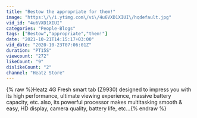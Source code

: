 ```yaml
---
title: "Bestow the appropriate for them!"
image: "https:\/\/i.ytimg.com\/vi\/4u6VXD1XIUI\/hqdefault.jpg"
vid_id: "4u6VXD1XIUI"
categories: "People-Blogs"
tags: ["Bestow","appropriate","them!"]
date: "2021-10-21T14:15:17+03:00"
vid_date: "2020-10-23T07:06:01Z"
duration: "PT15S"
viewcount: "272"
likeCount: "9"
dislikeCount: "2"
channel: "Heatz Store"
---
```

{% raw %}Heatz 4G Fresh smart tab (Z9930) designed to impress you with its high performance, ultimate viewing experience, massive battery capacity, etc. also, its powerful processor makes multitasking smooth &amp; easy, HD display, camera quality, battery life, etc…{% endraw %}
